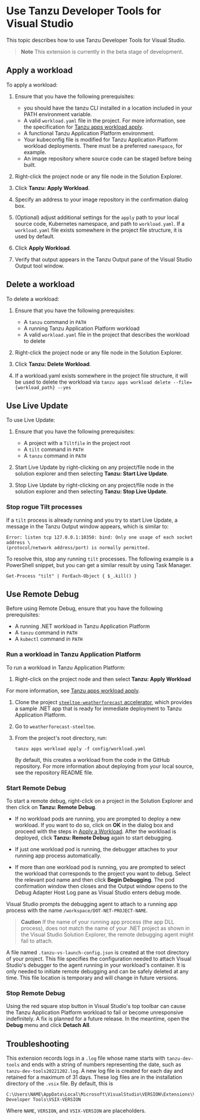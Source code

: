 # Use Tanzu Developer Tools for Visual Studio

This topic describes how to use Tanzu Developer Tools for Visual Studio.

> **Note** This extension is currently in the beta stage of development.

## <a id="apply-workload"></a> Apply a workload

To apply a workload:

1. Ensure that you have the following prerequisites:

   - you should have the tanzu CLI installed in a location included in your PATH environment variable.
   - A valid `workload.yaml` file in the project. For more information, see the specification for
     [Tanzu apps workload apply](../cli-plugins/apps/command-reference/workload_create_update_apply.hbs.md).
   - A functional Tanzu Application Platform environment.
   - Your kubeconfig file is modified for Tanzu Application Platform workload deployments.
     There must be a preferred `namespace`, for example.
   - An image repository where source code can be staged before being built.

2. Right-click the project node or any file node in the Solution Explorer.
3. Click **Tanzu: Apply Workload**.
4. Specify an address to your image repository in the confirmation dialog box.
5. (Optional) adjust additional settings for the `apply` path to your local source code, Kubernetes
   namespace, and path to `workload.yaml`.
   If a `workload.yaml` file exists somewhere in the project file structure, it is used by default.
6. Click **Apply Workload**.
7. Verify that output appears in the Tanzu Output pane of the Visual Studio Output tool window.

## <a id="delete-workload"></a> Delete a workload

To delete a workload:

1. Ensure that you have the following prerequisites:

   - A `tanzu` command in `PATH`
   - A running Tanzu Application Platform workload
   - A valid `workload.yaml` file in the project that describes the workload to delete

2. Right-click the project node or any file node in the Solution Explorer.
3. Click **Tanzu: Delete Workload**.
4. If a workload.yaml exists somewhere in the project file structure, it will be used to delete the workload via `tanzu apps workload delete --file={workload_path} --yes`

## <a id="use-live-update"></a> Use Live Update

To use Live Update:

1. Ensure that you have the following prerequisites:

   - A project with a `Tiltfile` in the project root
   - A `tilt` command in `PATH`
   - A `tanzu` command in `PATH`

2. Start Live Update by right-clicking on any project/file node in the solution explorer and then selecting **Tanzu: Start Live Update**.
3. Stop Live Update by right-clicking on any project/file node in the solution explorer and then selecting **Tanzu: Stop Live Update**.

### <a id="stop-rogues"></a> Stop rogue Tilt processes

If a `tilt` process is already running and you try to start Live Update, a message in the Tanzu Output
window appears, which is similar to:

```console
Error: listen tcp 127.0.0.1:10350: bind: Only one usage of each socket address \
(protocol/network address/port) is normally permitted.
```

To resolve this, stop any running `tilt` processes. The following example is a PowerShell snippet,
but you can get a similar result by using Task Manager.

```console
Get-Process "tilt" | ForEach-Object { $_.kill() }
```

## <a id="use-remote-debug"></a> Use Remote Debug

Before using Remote Debug, ensure that you have the following prerequisites:

- A running .NET workload in Tanzu Application Platform
- A `tanzu` command in `PATH`
- A `kubectl` command in `PATH`

### <a id="run-workload"></a> Run a workload in Tanzu Application Platform

To run a workload in Tanzu Application Platform:

1. Right-click on the project node and then select **Tanzu: Apply Workload**

  For more information, see
  [Tanzu apps workload apply](../cli-plugins/apps/command-reference/workload_create_update_apply.hbs.md).

1. Clone the project
   [`steeltoe-weatherforecast` accelerator](https://github.com/vmware-tanzu/application-accelerator-samples/tree/main/weatherforecast-steeltoe),
   which provides a sample .NET app that is ready for immediate deployment to Tanzu Application Platform.
1. Go to `weatherforecast-steeltoe`.
1. From the project's root directory, run:

   ```console
   tanzu apps workload apply -f config/workload.yaml
   ```

   By default, this creates a workload from the code in the GitHub repository.
   For more information about deploying from your local source, see the repository README file.

### <a id="start-remote-debug"></a> Start Remote Debug

To start a remote debug, right-click on a project in the Solution Explorer and then click on
**Tanzu: Remote Debug**.

- If no workload pods are running, you are prompted to deploy a new workload.
  If you want to do so, click on **OK** in the dialog box and proceed with the steps in
  [Apply a Workload](#apply-workload).
  After the workload is deployed, click **Tanzu: Remote Debug** again to start debugging.

- If just one workload pod is running, the debugger attaches to your running app process
  automatically.

- If more than one workload pod is running, you are prompted to select the workload that corresponds
  to the project you want to debug. Select the relevant pod name and then click **Begin Debugging**.
  The pod confirmation window then closes and the Output window opens to the Debug Adapter Host Log
  pane as Visual Studio enters debug mode.

Visual Studio prompts the debugging agent to attach to a running app process with the name
`/workspace/DOT-NET-PROJECT-NAME`.

> **Caution** If the name of your running app process (the app DLL process), does not match the name
> of your .NET project as shown in the Visual Studio Solution Explorer, the remote debugging agent
> might fail to attach.

A file named `.tanzu-vs-launch-config.json` is created at the root directory of your project.
This file specifies the configuration needed to attach Visual Studio's debugger to the agent running
in your workload's container.
It is only needed to initiate remote debugging and can be safely deleted at any time.
This file location is temporary and will change in future versions.

### <a id="stop-remote-debug"></a> Stop Remote Debug

Using the red square stop button in Visual Studio's top toolbar can cause the Tanzu Application Platform
workload to fail or become unresponsive indefinitely.
A fix is planned for a future release. In the meantime, open the **Debug** menu and click **Detach All**.

## <a id="troubleshoot"></a> Troubleshooting

This extension records logs in a `.log` file whose name starts with `tanzu-dev-tools` and ends with
a string of numbers representing the date, such as `tanzu-dev-tools20221202.log`.
A new log file is created for each day and retained for a maximum of 31 days.
These log files are in the installation directory of the `.vsix` file.
By default, this is

```text
C:\Users\NAME\AppData\Local\Microsoft\VisualStudio\VERSION\Extensions\VMware\Tanzu Developer Tools\VSIX-VERSION
```

Where `NAME`, `VERSION`, and `VSIX-VERSION` are placeholders.
